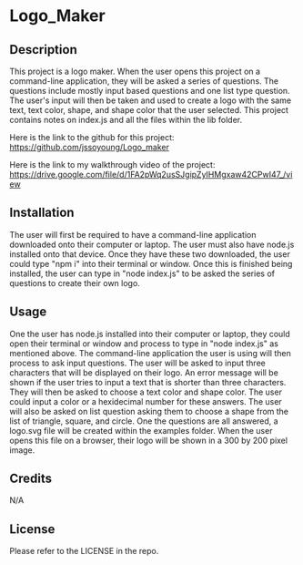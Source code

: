 # Logo_Maker

## Description

This project is a logo maker. When the user opens this project on a command-line application, they will be asked a series of questions. The questions include mostly input based questions and one list type question. The user's input will then be taken and used to create a logo with the same text, text color, shape, and shape color that the user selected. This project contains notes on index.js and all the files within the lib folder.

Here is the link to the github for this project: https://github.com/jssoyoung/Logo_maker

Here is the link to my walkthrough video of the project: https://drive.google.com/file/d/1FA2pWq2usSJgipZyIHMgxaw42CPwI47_/view

## Installation

The user will first be required to have a command-line application downloaded onto their computer or laptop. The user must also have node.js installed onto that device. Once they have these two downloaded, the user could type "npm i" into their terminal or window. Once this is finished being installed, the user can type in "node index.js" to be asked the series of questions to create their own logo.

## Usage

One the user has node.js installed into their computer or laptop, they could open their terminal or window and process to type in "node index.js" as mentioned above. The command-line application the user is using will then process to ask input questions. The user will be asked to input three characters that will be displayed on their logo. An error message will be shown if the user tries to input a text that is shorter than three characters. They will then be asked to choose a text color and shape color. The user could input a color or a hexidecimal number for these answers. The user will also be asked on list question asking them to choose a shape from the list of triangle, square, and circle. One the questions are all answered, a logo.svg file will be created within the examples folder. When the user opens this file on a browser, their logo will be shown in a 300 by 200 pixel image.

## Credits

N/A

## License

Please refer to the LICENSE in the repo.